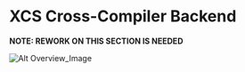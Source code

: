 
# XCS Cross-Compiler Backend

**NOTE: REWORK ON THIS SECTION IS NEEDED**

![Alt Overview_Image](https://github.com/CodeusTech/XCSL-AArch64/src/xcs/XCompilerOverview.png)


